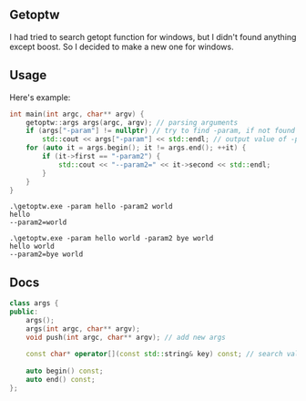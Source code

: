 ## Getoptw
I had tried to search getopt function for windows, but I didn't found anything except boost. So I decided to make a new one for windows.
## Usage
Here's example:
```cpp
int main(int argc, char** argv) {
	getoptw::args args(argc, argv); // parsing arguments
	if (args["-param"] != nullptr) // try to find -param, if not found then returns nullptr
		std::cout << args["-param"] << std::endl; // output value of -param
	for (auto it = args.begin(); it != args.end(); ++it) {
		if (it->first == "-param2") {
			std::cout << "--param2=" << it->second << std::endl;
		}
	}
}
```
```
.\getoptw.exe -param hello -param2 world
hello
--param2=world
```
```
.\getoptw.exe -param hello world -param2 bye world
hello world
--param2=bye world
```
## Docs
```cpp
class args {
public:
	args();
	args(int argc, char** argv);	
	void push(int argc, char** argv); // add new args
	
	const char* operator[](const std::string& key) const; // search value by key
	
	auto begin() const;
	auto end() const;
};
```
